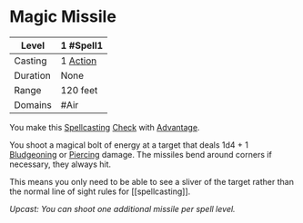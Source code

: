 # Magic Missile

| Level     | 1 #Spell1                                        |
| --------- | ------------------------------------------------ |
| Casting   | 1 [Action](../../../../Game%20Procedures/Action.md) |
| Duration  | None                                             |
| Range     | 120 feet                                         |
| Domains   | #Air                                             |

You make this [Spellcasting](../../../Spellcasting.md) [Check](../../../../Game%20Procedures/Check.md) with [Advantage](../../../../Game%20Procedures/Dice%20Rolls/Advantage.md).

You shoot a magical bolt of energy at a target that deals 1d4 + 1 [Bludgeoning](../../../../Damage%20Types/Bludgeoning.md) or [Piercing](../../../../Damage%20Types/Piercing.md) damage. The missiles bend around corners if necessary, they always hit. 

This means you only need to be able to see a sliver of the target rather than the normal line of sight rules for [[spellcasting]].

*Upcast: You can shoot one additional missile per spell level.*